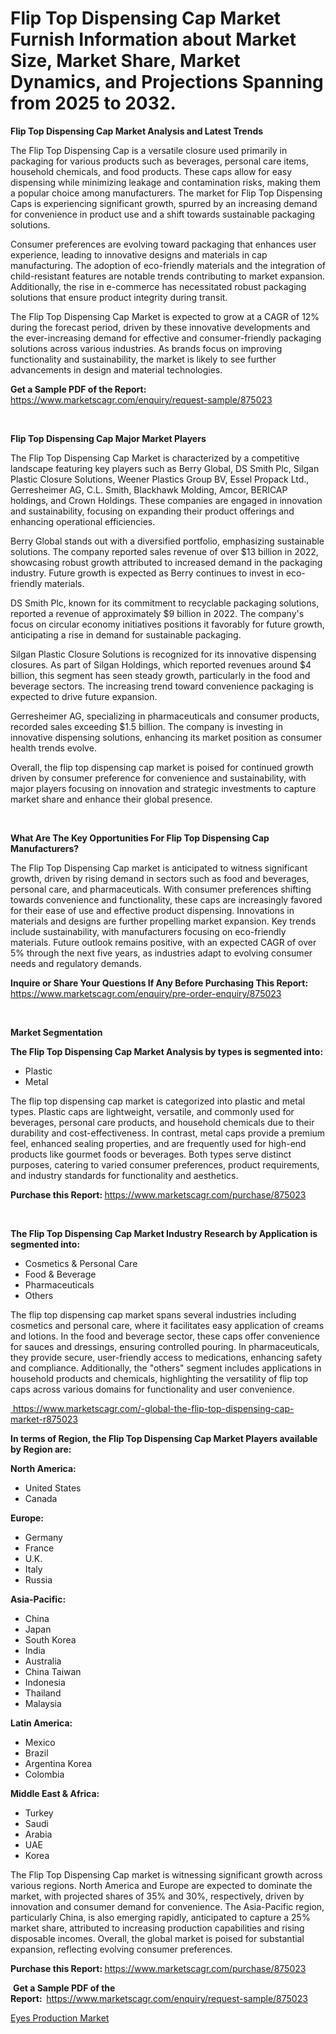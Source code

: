 <p><h1>Flip Top Dispensing Cap Market Furnish Information about Market Size, Market Share, Market Dynamics, and Projections Spanning from 2025 to 2032.</h1></p><p><strong>Flip Top Dispensing Cap Market Analysis and Latest Trends</strong></p>
<p><p>The Flip Top Dispensing Cap is a versatile closure used primarily in packaging for various products such as beverages, personal care items, household chemicals, and food products. These caps allow for easy dispensing while minimizing leakage and contamination risks, making them a popular choice among manufacturers. The market for Flip Top Dispensing Caps is experiencing significant growth, spurred by an increasing demand for convenience in product use and a shift towards sustainable packaging solutions.</p><p>Consumer preferences are evolving toward packaging that enhances user experience, leading to innovative designs and materials in cap manufacturing. The adoption of eco-friendly materials and the integration of child-resistant features are notable trends contributing to market expansion. Additionally, the rise in e-commerce has necessitated robust packaging solutions that ensure product integrity during transit. </p><p>The Flip Top Dispensing Cap Market is expected to grow at a CAGR of 12% during the forecast period, driven by these innovative developments and the ever-increasing demand for effective and consumer-friendly packaging solutions across various industries. As brands focus on improving functionality and sustainability, the market is likely to see further advancements in design and material technologies.</p></p>
<p><strong>Get a Sample PDF of the Report:&nbsp;</strong> <a href="https://www.marketscagr.com/enquiry/request-sample/875023?utm_campaign=2882&utm_medium=2&utm_source=Github&utm_content=ia&utm_term=21032025&utm_id=flip-top-dispensing-cap">https://www.marketscagr.com/enquiry/request-sample/875023</a></p>
<p>&nbsp;</p>
<p><strong>Flip Top Dispensing Cap Major Market Players</strong></p>
<p><p>The Flip Top Dispensing Cap Market is characterized by a competitive landscape featuring key players such as Berry Global, DS Smith Plc, Silgan Plastic Closure Solutions, Weener Plastics Group BV, Essel Propack Ltd., Gerresheimer AG, C.L. Smith, Blackhawk Molding, Amcor, BERICAP holdings, and Crown Holdings. These companies are engaged in innovation and sustainability, focusing on expanding their product offerings and enhancing operational efficiencies.</p><p>Berry Global stands out with a diversified portfolio, emphasizing sustainable solutions. The company reported sales revenue of over $13 billion in 2022, showcasing robust growth attributed to increased demand in the packaging industry. Future growth is expected as Berry continues to invest in eco-friendly materials.</p><p>DS Smith Plc, known for its commitment to recyclable packaging solutions, reported a revenue of approximately $9 billion in 2022. The company's focus on circular economy initiatives positions it favorably for future growth, anticipating a rise in demand for sustainable packaging.</p><p>Silgan Plastic Closure Solutions is recognized for its innovative dispensing closures. As part of Silgan Holdings, which reported revenues around $4 billion, this segment has seen steady growth, particularly in the food and beverage sectors. The increasing trend toward convenience packaging is expected to drive future expansion.</p><p>Gerresheimer AG, specializing in pharmaceuticals and consumer products, recorded sales exceeding $1.5 billion. The company is investing in innovative dispensing solutions, enhancing its market position as consumer health trends evolve.</p><p>Overall, the flip top dispensing cap market is poised for continued growth driven by consumer preference for convenience and sustainability, with major players focusing on innovation and strategic investments to capture market share and enhance their global presence.</p></p>
<p>&nbsp;</p>
<p><strong>What Are The Key Opportunities For Flip Top Dispensing Cap Manufacturers?</strong></p>
<p><p>The Flip Top Dispensing Cap market is anticipated to witness significant growth, driven by rising demand in sectors such as food and beverages, personal care, and pharmaceuticals. With consumer preferences shifting towards convenience and functionality, these caps are increasingly favored for their ease of use and effective product dispensing. Innovations in materials and designs are further propelling market expansion. Key trends include sustainability, with manufacturers focusing on eco-friendly materials. Future outlook remains positive, with an expected CAGR of over 5% through the next five years, as industries adapt to evolving consumer needs and regulatory demands.</p></p>
<p><strong>Inquire or Share Your Questions If Any Before Purchasing This Report:</strong> <a href="https://www.marketscagr.com/enquiry/pre-order-enquiry/875023?utm_campaign=2882&utm_medium=2&utm_source=Github&utm_content=ia&utm_term=21032025&utm_id=flip-top-dispensing-cap">https://www.marketscagr.com/enquiry/pre-order-enquiry/875023</a></p>
<p>&nbsp;</p>
<p><strong>Market Segmentation</strong></p>
<p><strong>The Flip Top Dispensing Cap Market Analysis by types is segmented into:</strong></p>
<p><ul><li>Plastic</li><li>Metal</li></ul></p>
<p><p>The flip top dispensing cap market is categorized into plastic and metal types. Plastic caps are lightweight, versatile, and commonly used for beverages, personal care products, and household chemicals due to their durability and cost-effectiveness. In contrast, metal caps provide a premium feel, enhanced sealing properties, and are frequently used for high-end products like gourmet foods or beverages. Both types serve distinct purposes, catering to varied consumer preferences, product requirements, and industry standards for functionality and aesthetics.</p></p>
<p><strong>Purchase this Report:&nbsp;</strong><a href="https://www.marketscagr.com/purchase/875023?utm_campaign=2882&utm_medium=2&utm_source=Github&utm_content=ia&utm_term=21032025&utm_id=flip-top-dispensing-cap">https://www.marketscagr.com/purchase/875023</a></p>
<p>&nbsp;</p>
<p><strong>The Flip Top Dispensing Cap Market Industry Research by Application is segmented into:</strong></p>
<p><ul><li>Cosmetics & Personal Care</li><li>Food & Beverage</li><li>Pharmaceuticals</li><li>Others</li></ul></p>
<p><p>The flip top dispensing cap market spans several industries including cosmetics and personal care, where it facilitates easy application of creams and lotions. In the food and beverage sector, these caps offer convenience for sauces and dressings, ensuring controlled pouring. In pharmaceuticals, they provide secure, user-friendly access to medications, enhancing safety and compliance. Additionally, the "others" segment includes applications in household products and chemicals, highlighting the versatility of flip top caps across various domains for functionality and user convenience.</p></p>
<p><a href="https://www.marketscagr.com/-global-the-flip-top-dispensing-cap-market-r875023?utm_campaign=2882&utm_medium=2&utm_source=Github&utm_content=ia&utm_term=21032025&utm_id=flip-top-dispensing-cap">&nbsp;https://www.marketscagr.com/-global-the-flip-top-dispensing-cap-market-r875023</a></p>
<p><strong>In terms of Region, the Flip Top Dispensing Cap Market Players available by Region are:</strong></p>
<p>
    <p> <strong> North America: </strong>
        <ul>
            <li>United States</li>
            <li>Canada</li>
        </ul>
        </p> 
    <p> <strong> Europe: </strong>
        <ul>
            <li>Germany</li>
            <li>France</li>
            <li>U.K.</li>
            <li>Italy</li>
            <li>Russia</li>
        </ul>
        </p> 
    <p> <strong> Asia-Pacific: </strong>
        <ul>
            <li>China</li>
            <li>Japan</li>
            <li>South Korea</li>
            <li>India</li>
            <li>Australia</li>
            <li>China Taiwan</li>
            <li>Indonesia</li>
            <li>Thailand</li>
            <li>Malaysia</li>
        </ul>
        </p> 
    <p> <strong> Latin America: </strong>
        <ul>
            <li>Mexico</li>
            <li>Brazil</li>
            <li>Argentina Korea</li>
            <li>Colombia</li>
        </ul>
        </p> 
    <p> <strong> Middle East & Africa: </strong>
        <ul>
            <li>Turkey</li>
            <li>Saudi</li>
            <li>Arabia</li>
            <li>UAE</li>
            <li>Korea</li>
        </ul>
    </p>
    </p>
<p><p>The Flip Top Dispensing Cap market is witnessing significant growth across various regions. North America and Europe are expected to dominate the market, with projected shares of 35% and 30%, respectively, driven by innovation and consumer demand for convenience. The Asia-Pacific region, particularly China, is also emerging rapidly, anticipated to capture a 25% market share, attributed to increasing production capabilities and rising disposable incomes. Overall, the global market is poised for substantial expansion, reflecting evolving consumer preferences.</p></p>
<p><strong>Purchase this Report: </strong><a href="https://www.marketscagr.com/purchase/875023?utm_campaign=2882&utm_medium=2&utm_source=Github&utm_content=ia&utm_term=21032025&utm_id=flip-top-dispensing-cap">https://www.marketscagr.com/purchase/875023</a></p>
<p>&nbsp;<strong>Get a Sample PDF of the Report:&nbsp;&nbsp;</strong><a href="https://www.marketscagr.com/enquiry/request-sample/875023?utm_campaign=2882&utm_medium=2&utm_source=Github&utm_content=ia&utm_term=21032025&utm_id=flip-top-dispensing-cap">https://www.marketscagr.com/enquiry/request-sample/875023</a></p>
<p><strong></strong></p>
<p><p><a href="https://github.com/chaturberville8181/Market-Research-Report-List-1/blob/main/eyes-production-market.md?utm_campaign=2882&utm_medium=2&utm_source=Github&utm_content=ia&utm_term=21032025&utm_id=flip-top-dispensing-cap">Eyes Production Market</a></p></p>
